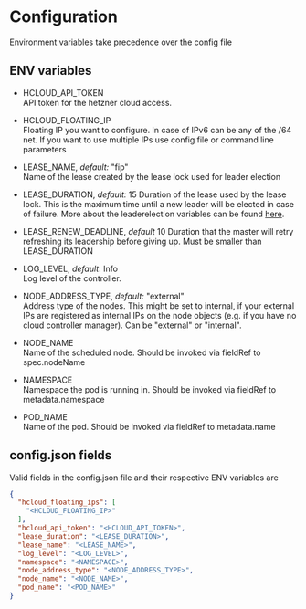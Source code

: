 # Configuration

Environment variables take precedence over the config file

## ENV variables

* HCLOUD_API_TOKEN  
API token for the hetzner cloud access.

* HCLOUD_FLOATING_IP  
Floating IP you want to configure. In case of IPv6 can be any of the /64 net. If you want to use multiple IPs use config file or command line parameters

* LEASE_NAME, *default:* "fip"  
Name of the lease created by the lease lock used for leader election

* LEASE_DURATION, *default:* 15
Duration of the lease used by the lease lock. This is the maximum time until a new leader will be elected in case of failure.
More about the leaderelection variables can be found [here](https://godoc.org/k8s.io/client-go/tools/leaderelection).

* LEASE_RENEW_DEADLINE, *default* 10
Duration that the master will retry refreshing its leadership before giving up.
Must be smaller than LEASE_DURATION

* LOG_LEVEL, *default*: Info  
Log level of the controller.

* NODE_ADDRESS_TYPE, *default:* "external"  
Address type of the nodes. This might be set to internal, if your external IPs are  registered as internal IPs on the node objects (e.g. if you have no cloud controller manager). Can be "external" or "internal".

* NODE_NAME  
Name of the scheduled node. Should be invoked via fieldRef to spec.nodeName

* NAMESPACE  
Namespace the pod is running in. Should be invoked via fieldRef to metadata.namespace

* POD_NAME  
Name of the pod. Should be invoked via fieldRef to metadata.name

## config.json fields

Valid fields in the config.json file and their respective ENV variables are

```json
{
  "hcloud_floating_ips": [
    "<HCLOUD_FLOATING_IP>"
  ],
  "hcloud_api_token": "<HCLOUD_API_TOKEN>",
  "lease_duration": "<LEASE_DURATION>",
  "lease_name": "<LEASE_NAME>",
  "log_level": "<LOG_LEVEL>",
  "namespace": "<NAMESPACE>",
  "node_address_type": "<NODE_ADDRESS_TYPE>",
  "node_name": "<NODE_NAME>",
  "pod_name": "<POD_NAME>"
}
```
